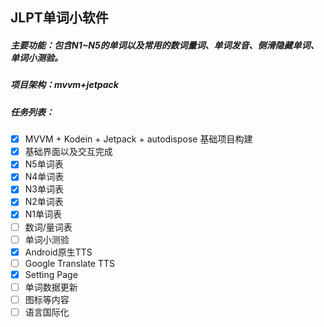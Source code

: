 ## JLPT单词小软件

##### 主要功能：包含N1~N5的单词以及常用的数词量词、单词发音、侧滑隐藏单词、单词小测验。
##### 项目架构：mvvm+jetpack
##### 任务列表：
- [x] MVVM + Kodein + Jetpack + autodispose 基础项目构建
- [x] 基础界面以及交互完成
- [x] N5单词表
- [x] N4单词表
- [x] N3单词表
- [x] N2单词表
- [x] N1单词表
- [ ] 数词/量词表
- [ ] 单词小测验
- [x] Android原生TTS
- [ ] Google Translate TTS
- [x] Setting Page
- [ ] 单词数据更新
- [ ] 图标等内容
- [ ] 语言国际化
